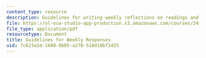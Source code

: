 ```yaml
---
content_type: resource
description: Guidelines for writing weekly reflections on readings and class discussion.
file: https://ol-ocw-studio-app-production.s3.amazonaws.com/courses/24-201-topics-in-the-history-of-philosophy-justice-political-economy-spring-2016/7c623a2d16809b05a270518d10bf2d25_MIT24_201S16_Responses.pdf
file_type: application/pdf
resourcetype: Document
title: Guidelines for Weekly Responses
uid: 7c623a2d-1680-9b05-a270-518d10bf2d25
---
```

